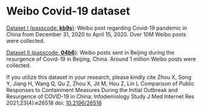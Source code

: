 # Weibo Covid-19 dataset

[Dataset I (passcode: **kb9s**)](https://pan.baidu.com/s/17Rnia_a0HY14OMl3ANx4eA): Weibo post regarding Covid-19 pandemic in China from December 31, 2020 to April 15, 2020. Over 10M Weibo posts were collected.

[Dataset II (passcode: **04b6**)](https://pan.baidu.com/s/1DZqW6Pk0fXQGCm14FsyplQ): Weibo posts sent in Beijing during the resurgence of Covid-19 in Beijing, China. Around 1 million Weibo posts were collected.

If you utilize this dataset in your research, please kindly cite
Zhou X, Song Y, Jiang H, Wang Q, Qu Z, Zhou X, Jit M, Hou Z, Lin L
Comparison of Public Responses to Containment Measures During the Initial Outbreak and Resurgence of COVID-19 in China: Infodemiology Study
J Med Internet Res 2021;23(4):e26518
doi: [10.2196/26518](https://www.jmir.org/2021/4/e26518)

